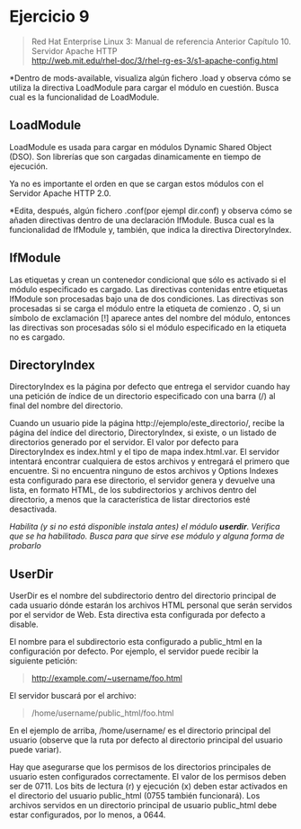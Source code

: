 # Ejercicio 9

> Red Hat Enterprise Linux 3: Manual de referencia
Anterior	Capítulo 10. Servidor Apache HTTP<br> 
http://web.mit.edu/rhel-doc/3/rhel-rg-es-3/s1-apache-config.html

*Dentro de mods-available, visualiza algún fichero .load y observa cómo se utiliza la
directiva LoadModule para cargar el módulo en cuestión. Busca cual es la
funcionalidad de LoadModule.

## LoadModule
LoadModule es usada para cargar en módulos Dynamic Shared Object (DSO). Son librerías que son cargadas dinamicamente en tiempo de ejecución.

Ya no es importante el orden en que se cargan estos módulos con el Servidor Apache HTTP 2.0. 


*Edita, después, algún fichero .conf(por ejempl dir.conf) y observa cómo se añaden
directivas dentro de una declaración IfModule. Busca cual es la funcionalidad de
IfModule y, también, que indica la directiva DirectoryIndex.

## IfModule
Las etiquetas <IfModule> y </IfModule> crean un contenedor condicional que sólo es activado si el módulo especificado es cargado. Las directivas contenidas entre etiquetas IfModule son procesadas bajo una de dos condiciones. Las directivas son procesadas si se carga el módulo entre la etiqueta de comienzo <IfModule>. O, si un símbolo de exclamación [!] aparece antes del nombre del módulo, entonces las directivas son procesadas sólo si el módulo especificado en la etiqueta <IfModule> no es cargado.

## DirectoryIndex
  
DirectoryIndex es la página por defecto que entrega el servidor cuando hay una petición de índice de un directorio especificado con una barra (/) al final del nombre del directorio.

Cuando un usuario pide la página http://ejemplo/este_directorio/, recibe la página del índice del directorio, DirectoryIndex, si existe, o un listado de directorios generado por el servidor. El valor por defecto para DirectoryIndex es index.html y el tipo de mapa index.html.var. El servidor intentará encontrar cualquiera de estos archivos y entregará el primero que encuentre. Si no encuentra ninguno de estos archivos y Options Indexes esta configurado para ese directorio, el servidor genera y devuelve una lista, en formato HTML, de los subdirectorios y archivos dentro del directorio, a menos que la característica de listar directorios esté desactivada.


*Habilita (y si no está disponible instala antes) el módulo **userdir**. Verifica que se ha
habilitado. Busca para que sirve ese módulo y alguna forma de probarlo*
  
  ## UserDir
  
UserDir es el nombre del subdirectorio dentro del directorio principal de cada usuario dónde estarán los archivos HTML personal que serán servidos por el servidor de Web. Esta directiva esta configurada por defecto a disable.

El nombre para el subdirectorio esta configurado a public_html en la configuración por defecto. Por ejemplo, el servidor puede recibir la siguiente petición:
  
  > http://example.com/~username/foo.html
  
  El servidor buscará por el archivo:
  
  > /home/username/public_html/foo.html
  
  En el ejemplo de arriba, /home/username/ es el directorio principal del usuario (observe que la ruta por defecto al directorio principal del usuario puede variar).

Hay que asegurarse que los permisos de los directorios principales de usuario esten configurados correctamente. El valor de los permisos deben ser de 0711. Los bits de lectura (r) y ejecución (x) deben estar activados en el directorio del usuario public_html (0755 también funcionará). Los archivos servidos en un directorio principal de usuario public_html debe estar configurados, por lo menos, a 0644.


  
  
